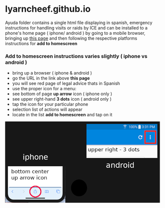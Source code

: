 # lyarncheef.github.io
Ayuda folder contains a single html file displaying in spanish, emergency instructions for handling visits or raids by ICE and can be installed to a phone's home page ( iphone/ android ) by going to a mobile browser, bringing up [this page](https://lyarncheef.github.io/ayuda) and then following the respective platforms instructions for
   **add to homescreen**
### Add to homescreen instructions varies slightly ( iphone vs android ) 
- bring up a browser ( iphone & android )
- go the URL in the link above **this page**
- you will see red page of legal advice thats in Spanish
- use the proper icon for a menu:
- see bottom of page **up arrow** icon ( iphone only ) 
- see upper right-hand **3 dots** icon ( android only )
- tap the icon for your particular phone 
- selection list of actions will appear
- locate in the list **add to homescreen** and tap on it 

![menu icons](./ayuda/phone_menus.png "use the proper icon for your type of phone")  
